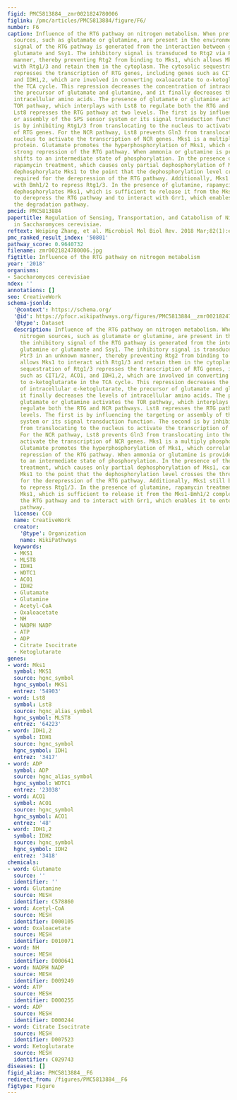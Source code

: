 ```yaml
---
figid: PMC5813884__zmr0021824780006
figlink: /pmc/articles/PMC5813884/figure/F6/
number: F6
caption: Influence of the RTG pathway on nitrogen metabolism. When preferred nitrogen
  sources, such as glutamate or glutamine, are present in the environment, the inhibitory
  signal of the RTG pathway is generated from the interaction between glutamine or
  glutamate and Ssy1. The inhibitory signal is transduced to Rtg2 via Ptr3 in an unknown
  manner, thereby preventing Rtg2 from binding to Mks1, which allows Mks1 to interact
  with Rtg1/3 and retain them in the cytoplasm. The cytosolic sequestration of Rtg1/3
  represses the transcription of RTG genes, including genes such as CIT1/2, ACO1,
  and IDH1,2, which are involved in converting oxaloacetate to α-ketoglutarate in
  the TCA cycle. This repression decreases the concentration of intracellular α-ketoglutarate,
  the precursor of glutamate and glutamine, and it finally decreases the levels of
  intracellular amino acids. The presence of glutamate or glutamine activates the
  TOR pathway, which interplays with Lst8 to regulate both the RTG and NCR pathways.
  Lst8 represses the RTG pathway at two levels. The first is by influencing the targeting
  or assembly of the SPS sensor system or its signal transduction function. The second
  is by inhibiting Rtg1/3 from translocating to the nucleus to activate the transcription
  of RTG genes. For the NCR pathway, Lst8 prevents Gln3 from translocating into the
  nucleus to activate the transcription of NCR genes. Mks1 is a multiply phosphorylated
  protein. Glutamate promotes the hyperphosphorylation of Mks1, which correlates with
  strong repression of the RTG pathway. When ammonia or glutamine is provided, Mks1
  shifts to an intermediate state of phosphorylation. In the presence of the former,
  rapamycin treatment, which causes only partial dephosphorylation of Mks1, cannot
  dephosphorylate Mks1 to the point that the dephosphorylation level crosses the threshold
  required for the derepression of the RTG pathway. Additionally, Mks1 still binds
  with Bmh1/2 to repress Rtg1/3. In the presence of glutamine, rapamycin treatment
  dephosphorylates Mks1, which is sufficient to release it from the Mks1-Bmh1/2 complex
  to derepress the RTG pathway and to interact with Grr1, which enables it to enter
  the degradation pathway.
pmcid: PMC5813884
papertitle: Regulation of Sensing, Transportation, and Catabolism of Nitrogen Sources
  in Saccharomyces cerevisiae.
reftext: Weiping Zhang, et al. Microbiol Mol Biol Rev. 2018 Mar;82(1):e00040-17.
pmc_ranked_result_index: '50801'
pathway_score: 0.9640732
filename: zmr0021824780006.jpg
figtitle: Influence of the RTG pathway on nitrogen metabolism
year: '2018'
organisms:
- Saccharomyces cerevisiae
ndex: ''
annotations: []
seo: CreativeWork
schema-jsonld:
  '@context': https://schema.org/
  '@id': https://pfocr.wikipathways.org/figures/PMC5813884__zmr0021824780006.html
  '@type': Dataset
  description: Influence of the RTG pathway on nitrogen metabolism. When preferred
    nitrogen sources, such as glutamate or glutamine, are present in the environment,
    the inhibitory signal of the RTG pathway is generated from the interaction between
    glutamine or glutamate and Ssy1. The inhibitory signal is transduced to Rtg2 via
    Ptr3 in an unknown manner, thereby preventing Rtg2 from binding to Mks1, which
    allows Mks1 to interact with Rtg1/3 and retain them in the cytoplasm. The cytosolic
    sequestration of Rtg1/3 represses the transcription of RTG genes, including genes
    such as CIT1/2, ACO1, and IDH1,2, which are involved in converting oxaloacetate
    to α-ketoglutarate in the TCA cycle. This repression decreases the concentration
    of intracellular α-ketoglutarate, the precursor of glutamate and glutamine, and
    it finally decreases the levels of intracellular amino acids. The presence of
    glutamate or glutamine activates the TOR pathway, which interplays with Lst8 to
    regulate both the RTG and NCR pathways. Lst8 represses the RTG pathway at two
    levels. The first is by influencing the targeting or assembly of the SPS sensor
    system or its signal transduction function. The second is by inhibiting Rtg1/3
    from translocating to the nucleus to activate the transcription of RTG genes.
    For the NCR pathway, Lst8 prevents Gln3 from translocating into the nucleus to
    activate the transcription of NCR genes. Mks1 is a multiply phosphorylated protein.
    Glutamate promotes the hyperphosphorylation of Mks1, which correlates with strong
    repression of the RTG pathway. When ammonia or glutamine is provided, Mks1 shifts
    to an intermediate state of phosphorylation. In the presence of the former, rapamycin
    treatment, which causes only partial dephosphorylation of Mks1, cannot dephosphorylate
    Mks1 to the point that the dephosphorylation level crosses the threshold required
    for the derepression of the RTG pathway. Additionally, Mks1 still binds with Bmh1/2
    to repress Rtg1/3. In the presence of glutamine, rapamycin treatment dephosphorylates
    Mks1, which is sufficient to release it from the Mks1-Bmh1/2 complex to derepress
    the RTG pathway and to interact with Grr1, which enables it to enter the degradation
    pathway.
  license: CC0
  name: CreativeWork
  creator:
    '@type': Organization
    name: WikiPathways
  keywords:
  - MKS1
  - MLST8
  - IDH1
  - WDTC1
  - ACO1
  - IDH2
  - Glutamate
  - Glutamine
  - Acetyl-CoA
  - Oxaloacetate
  - NH
  - NADPH NADP
  - ATP
  - ADP
  - Citrate Isocitrate
  - Ketoglutarate
genes:
- word: Mks1
  symbol: MKS1
  source: hgnc_symbol
  hgnc_symbol: MKS1
  entrez: '54903'
- word: Lst8
  symbol: Lst8
  source: hgnc_alias_symbol
  hgnc_symbol: MLST8
  entrez: '64223'
- word: IDH1,2
  symbol: IDH1
  source: hgnc_symbol
  hgnc_symbol: IDH1
  entrez: '3417'
- word: ADP
  symbol: ADP
  source: hgnc_alias_symbol
  hgnc_symbol: WDTC1
  entrez: '23038'
- word: ACO1
  symbol: ACO1
  source: hgnc_symbol
  hgnc_symbol: ACO1
  entrez: '48'
- word: IDH1,2
  symbol: IDH2
  source: hgnc_symbol
  hgnc_symbol: IDH2
  entrez: '3418'
chemicals:
- word: Glutamate
  source: ''
  identifier: ''
- word: Glutamine
  source: MESH
  identifier: C578860
- word: Acetyl-CoA
  source: MESH
  identifier: D000105
- word: Oxaloacetate
  source: MESH
  identifier: D010071
- word: NH
  source: MESH
  identifier: D000641
- word: NADPH NADP
  source: MESH
  identifier: D009249
- word: ATP
  source: MESH
  identifier: D000255
- word: ADP
  source: MESH
  identifier: D000244
- word: Citrate Isocitrate
  source: MESH
  identifier: D007523
- word: Ketoglutarate
  source: MESH
  identifier: C029743
diseases: []
figid_alias: PMC5813884__F6
redirect_from: /figures/PMC5813884__F6
figtype: Figure
---
```

